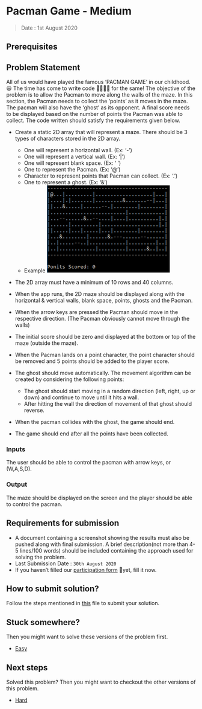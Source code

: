 # Pacman Game - Medium

> Date : 1st August 2020

## Prerequisites

## Problem Statement

All of us would have played the famous ‘PACMAN GAME’ in our childhood. 😃 The time has come to write code 👨‍💻👩‍💻 for the same!
The objective of the problem is to allow the Pacman to move along the walls of the maze.
In this section, the Pacman needs to collect the ‘points’ as it moves in the maze. The pacman will also have the ‘ghost’ as its opponent. A final score needs to be displayed based on the number of points the Pacman was able to collect. The code written should satisfy the requirements given below.

- Create a static 2D array that will represent a maze. There should be 3 types of characters stored in the 2D array.
  - One will represent a horizontal wall. (Ex: ‘-’)
  - One will represent a vertical wall. (Ex: ‘|’)
  - One will represent blank space. (Ex: ‘ ’)
  - One to represent the Pacman. (Ex: ‘@’)
  - Character to represent points that Pacman can collect. (Ex: ‘.’)
  - One to represent a ghost. (Ex: ‘&’)
  - Example ![Example image](../../assets/images/pacmanGameMedium.png)

- The 2D array must have a minimum of 10 rows and 40 columns.
- When the app runs, the 2D maze should be displayed along with the horizontal & vertical walls, blank space, points, ghosts and the Pacman.
- When the arrow keys are pressed the Pacman should move in the respective direction. (The Pacman obviously cannot move through the walls)
- The initial score should be zero and displayed at the bottom or top of the maze (outside the maze). 
- When the Pacman lands on a point character, the point character should be removed and 5 points should be added to the player score.
- The ghost should move automatically. The movement algorithm can be created by considering the following points:
  - The ghost should start moving in a random direction (left, right, up or down) and continue to move until it hits a wall.
  - After hitting the wall the direction of movement of that ghost should reverse.
- When the pacman collides with the ghost, the game should end.
- The game should end after all the points have been collected.


### Inputs

The user should be able to control the pacman with arrow keys, or (W,A,S,D).

### Output

The maze should be displayed on the screen and the player should be able to control the pacman.

## Requirements for submission

- A document containing a screenshot showing the results must also be pushed along with final submission. A brief description(not more than 4-5 lines/100 words) should be included containing the approach used for solving the problem.
- Last Submission Date : `30th August 2020`
- If you haven’t filled our [participation form](https://tinyurl.com/codewithgsblr) 📃yet, fill it now.

## How to submit solution?

Follow the steps mentioned in [this](../../CONTRIBUTING.md) file to submit your solution.

## Stuck somewhere?

Then you might want to solve these versions of the problem first.

- [Easy](../../Easy/2.%20Pacman%20Game/README.md)

## Next steps

Solved this problem? Then you might want to checkout the other versions of this problem.

- [Hard](../../Hard/2.%20Pacman%20Game/README.md)
